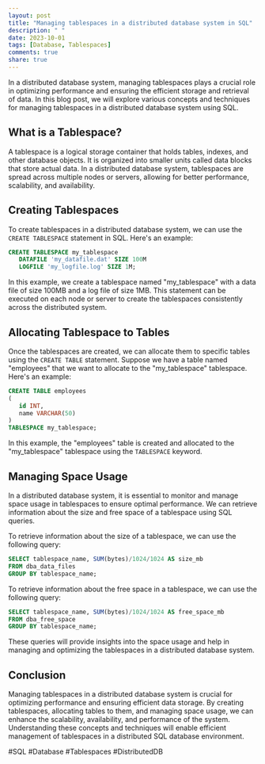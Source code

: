 ```yaml
---
layout: post
title: "Managing tablespaces in a distributed database system in SQL"
description: " "
date: 2023-10-01
tags: [Database, Tablespaces]
comments: true
share: true
---
```


In a distributed database system, managing tablespaces plays a crucial role in optimizing performance and ensuring the efficient storage and retrieval of data. In this blog post, we will explore various concepts and techniques for managing tablespaces in a distributed database system using SQL.

## What is a Tablespace?

A tablespace is a logical storage container that holds tables, indexes, and other database objects. It is organized into smaller units called data blocks that store actual data. In a distributed database system, tablespaces are spread across multiple nodes or servers, allowing for better performance, scalability, and availability.

## Creating Tablespaces

To create tablespaces in a distributed database system, we can use the `CREATE TABLESPACE` statement in SQL. Here's an example:

```sql
CREATE TABLESPACE my_tablespace 
   DATAFILE 'my_datafile.dat' SIZE 100M
   LOGFILE 'my_logfile.log' SIZE 1M;
```

In this example, we create a tablespace named "my_tablespace" with a data file of size 100MB and a log file of size 1MB. This statement can be executed on each node or server to create the tablespaces consistently across the distributed system.

## Allocating Tablespace to Tables

Once the tablespaces are created, we can allocate them to specific tables using the `CREATE TABLE` statement. Suppose we have a table named "employees" that we want to allocate to the "my_tablespace" tablespace. Here's an example:

```sql
CREATE TABLE employees
(
   id INT,
   name VARCHAR(50)
)
TABLESPACE my_tablespace;
```

In this example, the "employees" table is created and allocated to the "my_tablespace" tablespace using the `TABLESPACE` keyword.

## Managing Space Usage

In a distributed database system, it is essential to monitor and manage space usage in tablespaces to ensure optimal performance. We can retrieve information about the size and free space of a tablespace using SQL queries.

To retrieve information about the size of a tablespace, we can use the following query:

```sql
SELECT tablespace_name, SUM(bytes)/1024/1024 AS size_mb
FROM dba_data_files
GROUP BY tablespace_name;
```

To retrieve information about the free space in a tablespace, we can use the following query:

```sql
SELECT tablespace_name, SUM(bytes)/1024/1024 AS free_space_mb
FROM dba_free_space
GROUP BY tablespace_name;
```

These queries will provide insights into the space usage and help in managing and optimizing the tablespaces in a distributed database system.

## Conclusion

Managing tablespaces in a distributed database system is crucial for optimizing performance and ensuring efficient data storage. By creating tablespaces, allocating tables to them, and managing space usage, we can enhance the scalability, availability, and performance of the system. Understanding these concepts and techniques will enable efficient management of tablespaces in a distributed SQL database environment.

#SQL #Database #Tablespaces #DistributedDB